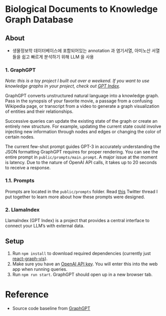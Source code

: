 # Biological Documents to Knowledge Graph Database

##  About
- 생물정보학 데이터베이스에 포함되어있는 annotation 과 염기서열, 아미노산 서열들을 쉽고 빠르게 분석하기 위해 LLM 을 사용

### 1. GraphGPT
*Note: this is a toy project I built out over a weekend. If you want to use knowledge graphs in your project, check out [GPT Index](https://github.com/jerryjliu/gpt_index).*

GraphGPT converts unstructured natural language into a knowledge graph. Pass in the synopsis of your favorite movie, a passage from a confusing Wikipedia page, or transcript from a video to generate a graph visualization of entities and their relationships. 

Successive queries can update the existing state of the graph or create an entirely new structure. For example, updating the current state could involve injecting new information through nodes and edges or changing the color of certain nodes.

The current few-shot prompt guides GPT-3 in accurately understanding the JSON formatting GraphGPT requires for proper rendering. You can see the entire prompt in `public/prompts/main.prompt`. A major issue at the moment is latency. Due to the nature of OpenAI API calls, it takes up to 20 seconds to receive a response.

### 1.1. Prompts
Prompts are located in the `public/prompts` folder. Read [this](https://twitter.com/varunshenoy_/status/1625224544561819648?s=20) Twitter thread I put together to learn more about how these prompts were designed.

### 2. LlamaIndex
LlamaIndex (GPT Index) is a project that provides a central interface to connect your LLM’s with external data.

## Setup
1. Run `npm install` to download required dependencies (currently just [react-graph-vis](https://github.com/crubier/react-graph-vis)).
2. Make sure you have an [OpenAI API key](https://platform.openai.com/account/api-keys). You will enter this into the web app when running queries.
3. Run `npm run start`. GraphGPT should open up in a new browser tab.

# Reference
- Source code baseline from [GraphGPT](https://github.com/varunshenoy/GraphGPT)